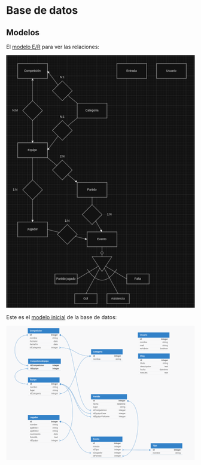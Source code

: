 # Base de datos

## Modelos
El [modelo E/R](./design/DiagramaERcochinillos.drawio) para ver las relaciones:

![Modelo E/R](../img/DiagramaERcochinillos.png "Modelo E/R")

Este es el [modelo inicial](https://dbdesigner.page.link/EctTiUCBiYPVZTbQA) de la base de datos:

![Modelo inicial](../img/cochinillosvoladores-modeloBD.png "Modelo inicial")


